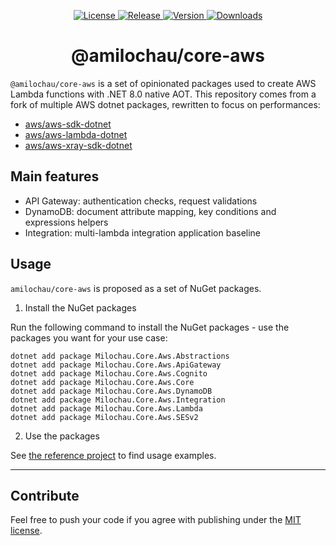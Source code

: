 <p align="center">
  <a href="https://github.com/amilochau/core-aws/blob/main/LICENSE">
    <img src="https://img.shields.io/github/license/amilochau/core-aws" alt="License">
  </a>
  <a href="https://github.com/amilochau/core-aws/releases">
    <img src="https://img.shields.io/github/v/release/amilochau/core-aws" alt="Release">
  </a>
  <a href="https://www.nuget.org/packages?q=Milochau.Core.Aws">
    <img src="https://img.shields.io/nuget/vpre/Milochau.Core.Aws.Abstractions" alt="Version">
  </a>
  <a href="https://www.nuget.org/packages?q=Milochau.Core.Aws">
    <img src="https://img.shields.io/nuget/dt/Milochau.Core.Aws.Abstractions" alt="Downloads">
  </a>
</p>
<h1 align="center">
  @amilochau/core-aws
</h1>

`@amilochau/core-aws` is a set of opinionated packages used to create AWS Lambda functions with .NET 8.0 native AOT. This repository comes from a fork of multiple AWS dotnet packages, rewritten to focus on performances:

- [aws/aws-sdk-dotnet](https://github.com/aws/aws-sdk-net)
- [aws/aws-lambda-dotnet](https://github.com/aws/aws-lambda-dotnet)
- [aws/aws-xray-sdk-dotnet](https://github.com/aws/aws-xray-sdk-dotnet)

## Main features

- API Gateway: authentication checks, request validations
- DynamoDB: document attribute mapping, key conditions and expressions helpers
- Integration: multi-lambda integration application baseline

## Usage

`amilochau/core-aws` is proposed as a set of NuGet packages.

1. Install the NuGet packages

Run the following command to install the NuGet packages - use the packages you want for your use case:

```pwsh
dotnet add package Milochau.Core.Aws.Abstractions
dotnet add package Milochau.Core.Aws.ApiGateway
dotnet add package Milochau.Core.Aws.Cognito
dotnet add package Milochau.Core.Aws.Core
dotnet add package Milochau.Core.Aws.DynamoDB
dotnet add package Milochau.Core.Aws.Integration
dotnet add package Milochau.Core.Aws.Lambda
dotnet add package Milochau.Core.Aws.SESv2
```

2. Use the packages

See [the reference project](./src/Reference%20Projects/Milochau.Core.Aws.ReferenceProjects.LambdaFunction/) to find usage examples.

--- 

## Contribute

Feel free to push your code if you agree with publishing under the [MIT license](./LICENSE).
